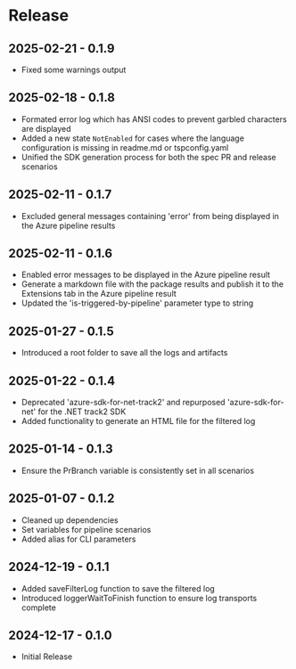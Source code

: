 # Release

## 2025-02-21 - 0.1.9

- Fixed some warnings output

## 2025-02-18 - 0.1.8

- Formated error log which has ANSI codes to prevent garbled characters are displayed
- Added a new state `NotEnabled` for cases where the language configuration is missing in readme.md or tspconfig.yaml
- Unified the SDK generation process for both the spec PR and release scenarios

## 2025-02-11 - 0.1.7

- Excluded general messages containing 'error' from being displayed in the Azure pipeline results

## 2025-02-11 - 0.1.6

- Enabled error messages to be displayed in the Azure pipeline result
- Generate a markdown file with the package results and publish it to the Extensions tab in the Azure pipeline result
- Updated the 'is-triggered-by-pipeline' parameter type to string

## 2025-01-27 - 0.1.5

- Introduced a root folder to save all the logs and artifacts

## 2025-01-22 - 0.1.4

- Deprecated 'azure-sdk-for-net-track2' and repurposed 'azure-sdk-for-net' for the .NET track2 SDK
- Added functionality to generate an HTML file for the filtered log

## 2025-01-14 - 0.1.3

- Ensure the PrBranch variable is consistently set in all scenarios

## 2025-01-07 - 0.1.2

- Cleaned up dependencies
- Set variables for pipeline scenarios
- Added alias for CLI parameters

## 2024-12-19 - 0.1.1

- Added saveFilterLog function to save the filtered log
- Introduced loggerWaitToFinish function to ensure log transports complete

## 2024-12-17 - 0.1.0

- Initial Release
